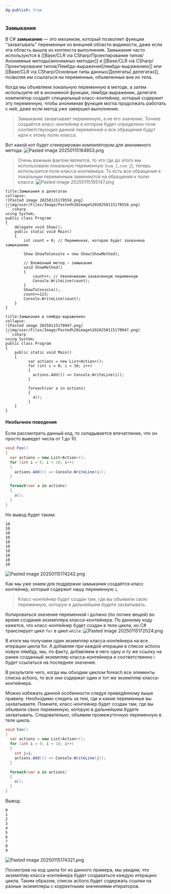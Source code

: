 ```yaml
---
dg-publish: true
---
```

### Замыкания
В C# **замыкание** — это механизм, который позволяет функции "захватывать" переменные из внешней области видимости, даже если эта область вышла из контекста выполнения. Замыкания часто используются в [[Base/CLR via CSharp/Проектирование типов/Анонимные методы\|анонимных методах]]  и [[Base/CLR via CSharp/Проектирование типов/Лямбда-выражения\|лямбда-выражениях]] или [[Base/CLR via CSharp/Основные типы данных/Делегаты\| делегатах]], позволяя им ссылаться на переменные, объявленные вне их тела.


Когда мы объявляем локальную переменную в методе, а затем используете её в анонимной функции, лямбда-выражении, делегате компилятор создаёт специальный класс-контейнер, который содержит эту переменную, чтобы анонимная функция могла продолжать работать с ней, даже если метод уже завершил выполнение.

> Замыкание захватывает переменную, а не его значение. Точнее создаётся класс-контейнер в котором будет определено поле соответствующее данной переменной и все обращения будут идти к этому полю класса.


Вот какой кот будет сгенерирован компилятором для анонимного метода:
![Pasted image 20250115164853.png](/img/user/Files/Image/Pasted%20image%2020250115164853.png)

> Очень важным фактом является, то что где до этого мы использовали локальную переменную (`num_1,num_2`), теперь используется поле класса-контейнера. То есть все обращения к локальным переменным заменяются на обращения к полю класса.
> ![Pasted image 20250115165147.png](/img/user/Files/Image/Pasted%20image%2020250115165147.png)

```ad-note
title:Замыкания в делегатах
collapse:
![Pasted image 20250115170558.png](/img/user/Files/Image/Pasted%20image%2020250115170558.png)
```csharp
using System;
public class Program 
{
    delegate void Show();
    public static void Main() 
    {
        int count = 0; // Переменная, которая будет захвачена замыканием

        Show ShowToConsole = new Show(ShowMethod);

        // Вложенный метод — замыкание
        void ShowMethod()
        {
            count++; // Увеличиваем захваченную переменную
            Console.WriteLine(count);
        }
        ShowToConsole();
        count+=123;
        Console.WriteLine(count);
    }   
}
```


```ad-note
title:Замыкания в лямбда-выражениях
collapse:
![Pasted image 20250115170947.png](/img/user/Files/Image/Pasted%20image%2020250115170947.png)
```csharp
using System;
public class Program
{
    public static void Main() 
    {
          var actions = new List<Action>();
          for (int i = 0; i < 10; i++)
          {
            actions.Add(() => Console.WriteLine(i));
          }

          foreach(var a in actions)
          {
            a();
          }
    }
}
```


#### Необычное поведения 
Если рассмотреть данный код, то складывается впечатление, что он просто выведет числа от 1 до 10.
```csharp
void Foo()
{
  var actions = new List<Action>();
  for (int i = 0; i < 10; i++)
  {
    actions.Add(() => Console.WriteLine(i));
  }

  foreach(var a in actions)
  {
    a();
  }
}
```
 
 Но вывод будет таким:
```
10
10
10
10
10
10
10
10
10
10
```

![Pasted image 20250115174242.png](/img/user/Files/Image/Pasted%20image%2020250115174242.png)

Как мы уже знаем для поддержки замыкания создаётся класс контейнер, который содержит нашу переменную `i`. 

> Класс-контейнер будет создан там, где вы объявили свою переменную, которую в дальнейшем будете захватывать.


Копироваться значение переменной i должно (по логике вещей) во время создания экземпляра класса-контейнера. По данному коду кажется, что класс-контейнер будет создан в теле цикла, но C# транслирует цикл `for` в цикл `while`:
![Pasted image 20250115172024.png](/img/user/Files/Image/Pasted%20image%2020250115172024.png)


В итоге мы получаем один экземпляр класса-контейнера на все итерации цикла for. А добавляя при каждой итерации в список actions новую лямбду, мы, по факту, добавляем в него одну и ту же ссылку на ранее созданный экземпляр класса-контейнера и соответственно i будет ссылаться на последнее значение.

В результате чего, когда мы обходим циклом foreach все элементы списка actions, то все они содержат один и тот же экземпляр класса-контейнера.


Можно избежать данной особенности следуя приведённому выше правилу.
Необходимо следить за тем, где и какие переменные вы захватываете. Помните, класс-контейнер будет создан там, где вы объявили свою переменную, которую в дальнейшем будете захватывать. Следовательно, объявим промежуточную переменную в теле цикла.

```csharp
void Foo()
{
  var actions = new List<Action>();
  for (int i = 0; i < 10; i++)
  {
    int j=i;
    actions.Add(() => Console.WriteLine(j));
  }

  foreach(var a in actions)
  {
    a();
  }
}
```

Вывод:
```
0
1
2
3
4
5
6
7
8
9
```
![Pasted image 20250115174321.png](/img/user/Files/Image/Pasted%20image%2020250115174321.png)

Посмотрев на код цикла for из данного примера, мы увидим, что экземпляр класса-контейнера будет создаваться каждую итерацию цикла. Таким образом, список actions будет содержать ссылки на разные экземпляры с корректными значениями итераторов.
